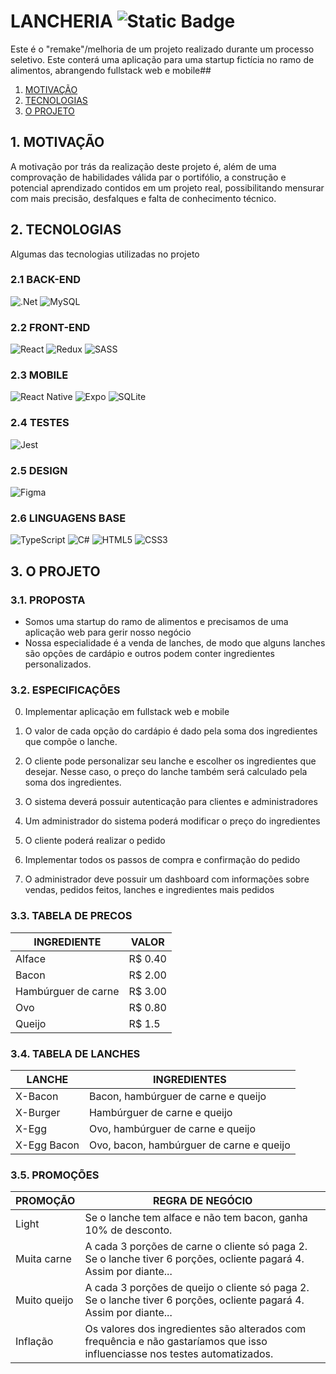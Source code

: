 # LANCHERIA ![Static Badge](https://img.shields.io/badge/version-0.1-blue)

Este é o "remake"/melhoria de um projeto realizado durante um processo seletivo.
Este conterá uma aplicação para uma startup fictícia no ramo de alimentos, abrangendo fullstack web e mobile##

1. [MOTIVAÇÃO](#1-motivação)
2. [TECNOLOGIAS](#2-tecnologias)
3. [O PROJETO](#3-o-projeto)

## 1. MOTIVAÇÃO

A motivação por trás da realização deste projeto é, além de uma comprovação de habilidades válida par o portifólio, a construção e potencial aprendizado contidos em um projeto real, possibilitando mensurar com mais precisão, desfalques e falta de conhecimento técnico.

## 2. TECNOLOGIAS

Algumas das tecnologias utilizadas no projeto

### 2.1 BACK-END

![.Net](https://img.shields.io/badge/.NET-5C2D91?style=for-the-badge&logo=.net&logoColor=white)
![MySQL](https://img.shields.io/badge/mysql-%2300f.svg?style=for-the-badge&logo=mysql&logoColor=white)

### 2.2 FRONT-END

![React](https://img.shields.io/badge/react-%2320232a.svg?style=for-the-badge&logo=react&logoColor=%2361DAFB)
![Redux](https://img.shields.io/badge/redux-%23593d88.svg?style=for-the-badge&logo=redux&logoColor=white)
![SASS](https://img.shields.io/badge/SASS-hotpink.svg?style=for-the-badge&logo=SASS&logoColor=white)

### 2.3 MOBILE

![React Native](https://img.shields.io/badge/react_native-%2320232a.svg?style=for-the-badge&logo=react&logoColor=%2361DAFB)
![Expo](https://img.shields.io/badge/expo-1C1E24?style=for-the-badge&logo=expo&logoColor=#D04A37)
![SQLite](https://img.shields.io/badge/sqlite-%2307405e.svg?style=for-the-badge&logo=sqlite&logoColor=white)

### 2.4 TESTES

![Jest](https://img.shields.io/badge/-jest-%23C21325?style=for-the-badge&logo=jest&logoColor=white)

### 2.5 DESIGN

![Figma](https://img.shields.io/badge/figma-%23F24E1E.svg?style=for-the-badge&logo=figma&logoColor=white)

### 2.6 LINGUAGENS BASE

![TypeScript](https://img.shields.io/badge/typescript-%23007ACC.svg?style=for-the-badge&logo=typescript&logoColor=white)
![C#](https://img.shields.io/badge/c%23-%23239120.svg?style=for-the-badge&logo=c-sharp&logoColor=white)
![HTML5](https://img.shields.io/badge/html5-%23E34F26.svg?style=for-the-badge&logo=html5&logoColor=white)
![CSS3](https://img.shields.io/badge/css3-%231572B6.svg?style=for-the-badge&logo=css3&logoColor=white)

## 3. O PROJETO

### 3.1. PROPOSTA

- Somos uma startup do ramo de alimentos e precisamos de uma aplicação web para gerir nosso negócio
- Nossa especialidade é a venda de lanches, de modo que alguns lanches são opções de cardápio e outros podem conter ingredientes personalizados.

### 3.2. ESPECIFICAÇÕES

0. Implementar aplicação em fullstack web e mobile

1. O valor de cada opção do cardápio é dado pela soma dos ingredientes que compõe o lanche.

2. O cliente pode personalizar seu lanche e escolher os ingredientes que desejar. Nesse caso, o preço do lanche também será calculado pela soma dos ingredientes.

3. O sistema deverá possuir autenticação para clientes e administradores

4. Um administrador do sistema poderá modificar o preço do ingredientes

5. O cliente poderá realizar o pedido

6. Implementar todos os passos de compra e confirmação do pedido

7. O administrador deve possuir um dashboard com informações sobre vendas, pedidos feitos, lanches e ingredientes mais pedidos

### 3.3. TABELA DE PRECOS

| INGREDIENTE         | VALOR   |
| ------------------- | ------- |
| Alface              | R$ 0.40 |
| Bacon               | R$ 2.00 |
| Hambúrguer de carne | R$ 3.00 |
| Ovo                 | R$ 0.80 |
| Queijo              | R$ 1.5  |

### 3.4. TABELA DE LANCHES

| LANCHE      | INGREDIENTES                             |
| ----------- | ---------------------------------------- |
| X-Bacon     | Bacon, hambúrguer de carne e queijo      |
| X-Burger    | Hambúrguer de carne e queijo             |
| X-Egg       | Ovo, hambúrguer de carne e queijo        |
| X-Egg Bacon | Ovo, bacon, hambúrguer de carne e queijo |

### 3.5. PROMOÇÕES

| PROMOÇÃO     | REGRA DE NEGÓCIO                                                                                                            |
| ------------ | --------------------------------------------------------------------------------------------------------------------------- |
| Light        | Se o lanche tem alface e não tem bacon, ganha 10% de desconto.                                                              |
| Muita carne  | A cada 3 porções de carne o cliente só paga 2. Se o lanche tiver 6 porções, ocliente pagará 4. Assim por diante...          |
| Muito queijo | A cada 3 porções de queijo o cliente só paga 2. Se o lanche tiver 6 porções, ocliente pagará 4. Assim por diante...         |
| Inflação     | Os valores dos ingredientes são alterados com frequência e não gastaríamos que isso influenciasse nos testes automatizados. |
